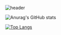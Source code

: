 ![header](https://capsule-render.vercel.app/api?type=soft&&color=97DBAE&text=SpringHasNotCome&fontColor=f7f5f5)

<div class="container">

![Anurag's GitHub stats](https://github-readme-stats.vercel.app/api?username=hyun-woong&show_icons=true&theme=cobalt)

[![Top Langs](https://github-readme-stats.vercel.app/api/top-langs/?username=hyun-woong)](https://github.com/anuraghazra/github-readme-stats)

</div>
